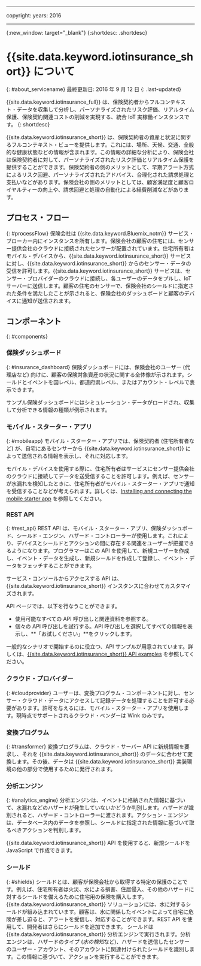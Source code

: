 ﻿---

copyright:
  years: 2016

---

<!-- Common attributes used in the template are defined as follows: -->
{:new_window: target="_blank"}
{:shortdesc: .shortdesc}


# {{site.data.keyword.iotinsurance_short}} について
{: #about_servicename}
最終更新日: 2016 年 9 月 12 日
{: .last-updated}

{{site.data.keyword.iotinsurance_full}} は、保険契約者からフルコンテキスト・データを収集して分析し、パーソナライズされたリスク評価、リアルタイム保護、保険契約関連コストの削減を実現する、統合 IoT 実稼働インスタンスです。
{: shortdesc}

{{site.data.keyword.iotinsurance_short}} は、保険契約者の資産と状況に関するフルコンテキスト・ビューを提供します。これには、場所、天候、交通、全般的な健康状態などの情報が含まれます。この情報の詳細な分析により、保険会社は保険契約者に対して、パーソナライズされたリスク評価とリアルタイム保護を提供することができます。保険契約者の側のメリットとして、早期アラート方式によるリスク回避、パーソナライズされたアドバイス、合理化された請求処理と支払いなどがあります。保険会社の側のメリットとしては、顧客満足度と顧客ロイヤルティーの向上や、請求回避と処理の自動化による経費削減などがあります。

## プロセス・フロー
{: #processFlow}
保険会社は {{site.data.keyword.Bluemix_notm}} サービス・ブローカー内にインスタンスを所有します。保険会社の顧客の住宅には、センサー提供会社のクラウドに接続されたセンサーが配置されています。住宅所有者はモバイル・デバイスから、{{site.data.keyword.iotinsurance_short}} サービスに対し、{{site.data.keyword.iotinsurance_short}} からのセンサー・データの受信を許可します。{{site.data.keyword.iotinsurance_short}} サービスは、センサー・プロバイダーのクラウドに接続し、各ユーザーのデータをプルし、IoT サーバーに送信します。顧客の住宅のセンサーで、保険会社のシールドに指定された条件を満たしたことが示されると、保険会社のダッシュボードと顧客のデバイスに通知が送信されます。

## コンポーネント
{: #components}

### 保険ダッシュボード
{: #insurance_dashboard}
保険ダッシュボードには、保険会社のユーザー (代理店など) 向けに、顧客の保険対象資産の状況に関する全体像が示されます。シールドとイベントを国レベル、都道府県レベル、またはアカウント・レベルで表示できます。

サンプル保険ダッシュボードにはシミュレーション・データがロードされ、収集して分析できる情報の種類が例示されます。

### モバイル・スターター・アプリ
{: #mobileapp}
モバイル・スターター・アプリでは、保険契約者 (住宅所有者など) が、自宅にあるセンサーから {{site.data.keyword.iotinsurance_short}} によって送信される情報を表示し、それに対応します。

モバイル・デバイスを使用する際に、住宅所有者はサービスにセンサー提供会社のクラウドに接続してデータを送受信することを許可します。例えば、センサーが水漏れを検知したときに、住宅所有者がモバイル・スターター・アプリで通知を受信することなどが考えられます。詳しくは、[Installing and connecting the mobile starter app](index.html#iot4i_mobile}) を参照してください。

### REST API
{: #rest_api}
REST API は、モバイル・スターター・アプリ、保険ダッシュボード、シールド・エンジン、ハザード・コントローラーが使用します。これにより、デバイスとシールドとアクションの間に存在する関連をユーザーが把握できるようになります。プログラマーはこの API を使用して、新規ユーザーを作成し、イベント・データを生成し、新規シールドを作成して登録し、イベント・データをフェッチすることができます。

サービス・コンソールからアクセスする API は、{{site.data.keyword.iotinsurance_short}} インスタンスに合わせてカスタマイズされます。

API ページでは、以下を行なうことができます。  
  - 使用可能なすべての API 呼び出しと関連資料を参照する。
  - 個々の API 呼び出しを試行する。API 呼び出しを選択してすべての情報を表示し、**「お試しください」**をクリックします。

一般的なシナリオで開始するのに役立つ、API サンプルが用意されています。詳しくは、[{{site.data.keyword.iotinsurance_short}} API examples](https://github.ibm.com/Iot4i/iot4i-api-examples) を参照してください。

### クラウド・プロバイダー
{: #cloudprovider}
ユーザーは、変換プログラム・コンポーネントに対し、センサー・クラウド・データにアクセスして記録データを処理することを許可する必要があります。許可を与えるには、モバイル・スターター・アプリを使用します。現時点でサポートされるクラウド・ベンダーは Wink のみです。

### 変換プログラム
{: #transformer}
変換プログラムは、クラウド・サーバー API に新規情報を要求し、それを {{site.data.keyword.iotinsurance_short}} のデータに合わせて変換します。その後、データは {{site.data.keyword.iotinsurance_short}} 実装環境の他の部分で使用するために発行されます。

### 分析エンジン
{: #analytics_engine}
分析エンジンは、イベントに格納された情報に基づいて、水漏れなどのハザードが発生していないかどうか判別します。ハザードが識別されると、ハザード・コントローラーに渡されます。アクション・エンジンは、データベース内のデータを参照し、シールドに指定された情報に基づいて取るべきアクションを判別します。

{{site.data.keyword.iotinsurance_short}} API を使用すると、新規シールドを JavaScript で作成できます。

### シールド
{: #shields}
シールドとは、顧客が保険会社から取得する特定の保護のことです。例えば、住宅所有者は火災、水による損害、住居侵入、その他のハザードに対するシールドを備えるために住宅用の保険を購入します。{{site.data.keyword.iotinsurance_short}} ソリューションには、水に対するシールドが組み込まれています。顧客は、水に関係したイベントによって自宅に危険が差し迫ると、アラートを受信し、対応することができます。REST API を使用して、開発者はさらにシールドを追加できます。
シールドは {{site.data.keyword.iotinsurance_short}} 分析エンジンで実行されます。分析エンジンは、ハザードのタイプ (*水の検知*など)、ハザードを送信したセンサーのユーザー・アカウント、そのアカウントに関連付けられたシールドを識別します。この情報に基づいて、アクションを実行することができます。

